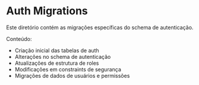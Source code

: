 # Auth Migrations

Este diretório contém as migrações específicas do schema de autenticação.

Conteúdo:
- Criação inicial das tabelas de auth
- Alterações no schema de autenticação
- Atualizações de estrutura de roles
- Modificações em constraints de segurança
- Migrações de dados de usuários e permissões
